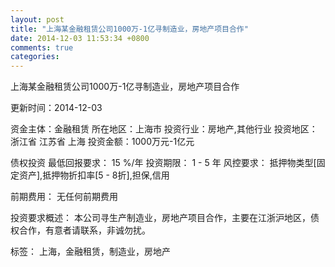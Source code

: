 ```yaml
---
layout: post
title: "上海某金融租赁公司1000万-1亿寻制造业，房地产项目合作"
date: 2014-12-03 11:53:34 +0800
comments: true
categories: 
---
```

上海某金融租赁公司1000万-1亿寻制造业，房地产项目合作



更新时间：2014-12-03

资金主体：金融租赁
所在地区：上海市
投资行业：房地产,其他行业
投资地区：浙江省 江苏省 上海
投资金额：1000万元-1亿元

债权投资
最低回报要求：
                            15 %/年
                                                                                投资期限：
                            1 - 5 年
                                                                                                                                        风控要求：
                            抵押物类型[固定资产],抵押物折扣率[5 - 8折],担保,信用

前期费用：
无任何前期费用

投资要求概述：
本公司寻生产制造业，房地产项目合作，主要在江浙沪地区，债权合作，有意者请联系，非诚勿扰。

标签：
上海，金融租赁，制造业，房地产


